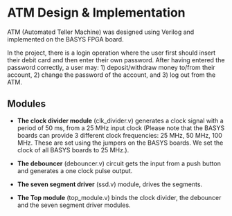 # ATM Design & Implementation

ATM (Automated Teller Machine) was designed using Verilog and implemented on the BASYS FPGA board. 

In the project, there is a login operation where the user first should insert their debit card and then enter their own password. After having entered the password correctly, a user may: 1) deposit/withdraw money to/from their account, 2) change the password of the account, and 3) log out from the ATM.


## Modules

- **The clock divider module** (clk_divider.v) generates a clock signal with a period of 50 ms, from a 25 MHz input clock (Please note that the BASYS boards can provide 3 different clock frequencies: 25 MHz, 50 MHz, 100 MHz. These are set using the jumpers on the BASYS boards. We set the clock of all BASYS boards to 25 MHz.).

- **The debouncer** (debouncer.v) circuit gets the input from a push button and generates a one clock pulse output.

- **The seven segment driver** (ssd.v) module, drives the segments.

- **The Top module** (top_module.v) binds the clock divider, the debouncer and the seven segment driver modules.
